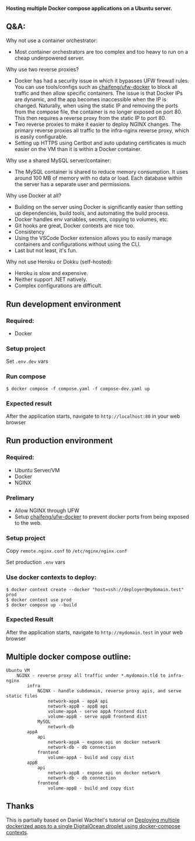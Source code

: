 #### Hosting multiple Docker compose applications on a Ubuntu server.

## Q&A:
Why not use a container orchestrator:
- Most container orchestrators are too complex and too heavy to run on a cheap underpowered server.

Why use two reverse proxies?
- Docker has had a security issue in which it bypasses UFW firewall rules. You can use tools/configs such as [chaifeng/ufw-docker](https://github.com/chaifeng/ufw-docker) to block all traffic and then allow specific containers. The issue is that Docker IPs are dynamic, and the app becomes inaccessible when the IP is changed. Naturally, when using the static IP and removing the ports from the compose file, the container is no longer exposed on port 80. This then requires a reverse proxy from the static IP to port 80.
- Two reverse proxies to make it easier to deploy NGINX changes. The primary reverse proxies all traffic to the infra-nginx reverse proxy, which is easily configurable.
- Setting up HTTPS using Certbot and auto updating certificates is much easier on the VM than it is within a Docker container.

Why use a shared MySQL server/container:
- The MySQL container is shared to reduce memory consumption. It uses around 100 MB of memory with no data or load. Each database within the server has a separate user and permissions.

Why use Docker at all?
- Building on the server using Docker is significantly easier than setting up dependencies, build tools, and automating the build process.
- Docker handles env variables, secrets, copying to volumes, etc.
- Git hooks are great, Docker contexts are nice too.
- Consistency
- Using the VSCode Docker extension allows you to easily manage containers and configurations without using the CLI.
- Last but not least, it's fun.

Why not use Heroku or Dokku (self-hosted):
- Heroku is slow and expensive.
- Neither support .NET natively.
- Complex configurations are difficult.


## Run development environment
### Required:
- Docker

### Setup project 
Set ```.env.dev``` vars

### Run compose
```
$ docker compose -f compose.yaml -f compose-dev.yaml up
```

### Expected result
After the application starts, navigate to `http://localhost:80` in your web browser

## Run production environment
### Required:
- Ubuntu Server/VM
- Docker
- NGINX

### Prelimary
- Allow NGINX through UFW
- Setup [chaifeng/ufw-docker](https://github.com/chaifeng/ufw-docker) to prevent docker ports from being exposed to the web.

### Setup project 
Copy ```remote.nginx.conf``` to ```/etc/nginx/nginx.conf```

Set production ```.env``` vars

### Use docker contexts to deploy:
```
$ docker context create --docker "host=ssh://deployer@mydomain.test" prod
$ docker context use prod
$ docker compose up --build
```
### Expected Result 
After the application starts, navigate to `http://mydomain.test` in your web browser

## Multiple docker compose outline:
```
Ubuntu VM
	NGINX - reverse proxy all traffic under *.mydomain.tld to infra-nginx
		infra
			NGINX - handle subdomain, reverse proxy apis, and serve static files
				network-appA - appA api
				network-appB - appB api
				volume-appA - serve appA frontend dist
				volume-appB - serve appB frontend dist
			MySQL
				network-db
		appA
			api
				network-appA - expose api on docker network
				network-db - db connection
			frontend
				volume-appA - build and copy dist
		appB
			api
				network-appB - expose api on docker network
				network-db - db connection
			frontend
				volume-appB - build and copy dist
```

## Thanks
This is partially based on Daniel Wachtel's tutorial on [Deploying multiple dockerized apps to a single DigitalOcean droplet using docker-compose contexts](https://danielwachtel.com/devops/deploying-multiple-dockerized-apps-digitalocean-docker-compose-contexts).
